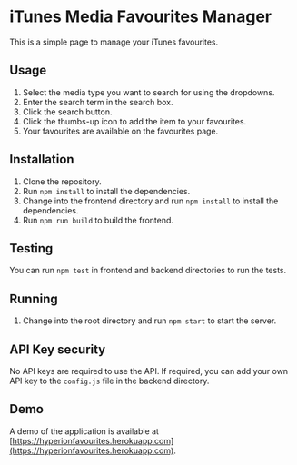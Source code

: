 # iTunes Media Favourites Manager

This is a simple page to manage your iTunes favourites.

## Usage

1. Select the media type you want to search for using the dropdowns.
2. Enter the search term in the search box.
3. Click the search button.
4. Click the thumbs-up icon to add the item to your favourites.
5. Your favourites are available on the favourites page.

## Installation

1. Clone the repository.
2. Run `npm install` to install the dependencies.
3. Change into the frontend directory and run `npm install` to install the dependencies.
4. Run `npm run build` to build the frontend.

## Testing

You can run `npm test` in frontend and backend directories to run the tests.

## Running

1. Change into the root directory and run `npm start` to start the server.

## API Key security

No API keys are required to use the API. If required, you can add your own API key to the `config.js` file in the backend directory.

## Demo

A demo of the application is available at [https://hyperionfavourites.herokuapp.com](https://hyperionfavourites.herokuapp.com).
